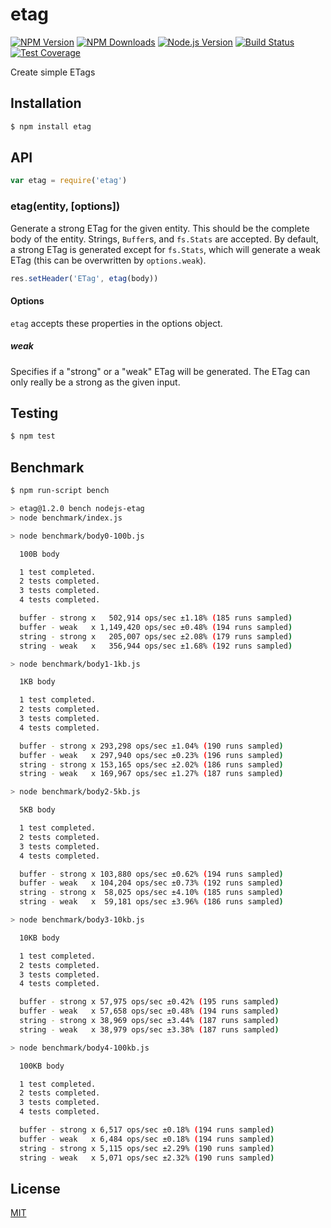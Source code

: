 # etag

[![NPM Version][npm-image]][npm-url]
[![NPM Downloads][downloads-image]][downloads-url]
[![Node.js Version][node-version-image]][node-version-url]
[![Build Status][travis-image]][travis-url]
[![Test Coverage][coveralls-image]][coveralls-url]

Create simple ETags

## Installation

```sh
$ npm install etag
```

## API

```js
var etag = require('etag')
```

### etag(entity, [options])

Generate a strong ETag for the given entity. This should be the complete
body of the entity. Strings, `Buffer`s, and `fs.Stats` are accepted. By
default, a strong ETag is generated except for `fs.Stats`, which will
generate a weak ETag (this can be overwritten by `options.weak`).

```js
res.setHeader('ETag', etag(body))
```

#### Options

`etag` accepts these properties in the options object.

##### weak

Specifies if a "strong" or a "weak" ETag will be generated. The ETag can only
really be a strong as the given input.

## Testing

```sh
$ npm test
```

## Benchmark

```bash
$ npm run-script bench

> etag@1.2.0 bench nodejs-etag
> node benchmark/index.js

> node benchmark/body0-100b.js

  100B body

  1 test completed.
  2 tests completed.
  3 tests completed.
  4 tests completed.

  buffer - strong x   502,914 ops/sec ±1.18% (185 runs sampled)
  buffer - weak   x 1,149,420 ops/sec ±0.48% (194 runs sampled)
  string - strong x   205,007 ops/sec ±2.08% (179 runs sampled)
  string - weak   x   356,944 ops/sec ±1.68% (192 runs sampled)

> node benchmark/body1-1kb.js

  1KB body

  1 test completed.
  2 tests completed.
  3 tests completed.
  4 tests completed.

  buffer - strong x 293,298 ops/sec ±1.04% (190 runs sampled)
  buffer - weak   x 297,940 ops/sec ±0.23% (196 runs sampled)
  string - strong x 153,165 ops/sec ±2.02% (186 runs sampled)
  string - weak   x 169,967 ops/sec ±1.27% (187 runs sampled)

> node benchmark/body2-5kb.js

  5KB body

  1 test completed.
  2 tests completed.
  3 tests completed.
  4 tests completed.

  buffer - strong x 103,880 ops/sec ±0.62% (194 runs sampled)
  buffer - weak   x 104,204 ops/sec ±0.73% (192 runs sampled)
  string - strong x  58,025 ops/sec ±4.10% (185 runs sampled)
  string - weak   x  59,181 ops/sec ±3.96% (186 runs sampled)

> node benchmark/body3-10kb.js

  10KB body

  1 test completed.
  2 tests completed.
  3 tests completed.
  4 tests completed.

  buffer - strong x 57,975 ops/sec ±0.42% (195 runs sampled)
  buffer - weak   x 57,658 ops/sec ±0.48% (194 runs sampled)
  string - strong x 38,969 ops/sec ±3.44% (187 runs sampled)
  string - weak   x 38,979 ops/sec ±3.38% (187 runs sampled)

> node benchmark/body4-100kb.js

  100KB body

  1 test completed.
  2 tests completed.
  3 tests completed.
  4 tests completed.

  buffer - strong x 6,517 ops/sec ±0.18% (194 runs sampled)
  buffer - weak   x 6,484 ops/sec ±0.18% (194 runs sampled)
  string - strong x 5,115 ops/sec ±2.29% (190 runs sampled)
  string - weak   x 5,071 ops/sec ±2.32% (190 runs sampled)
```

## License

[MIT](LICENSE)

[npm-image]: https://img.shields.io/npm/v/etag.svg?style=flat
[npm-url]: https://npmjs.org/package/etag
[node-version-image]: https://img.shields.io/badge/node.js-%3E%3D_0.8-brightgreen.svg?style=flat
[node-version-url]: http://nodejs.org/download/
[travis-image]: https://img.shields.io/travis/jshttp/etag.svg?style=flat
[travis-url]: https://travis-ci.org/jshttp/etag
[coveralls-image]: https://img.shields.io/coveralls/jshttp/etag.svg?style=flat
[coveralls-url]: https://coveralls.io/r/jshttp/etag?branch=master
[downloads-image]: https://img.shields.io/npm/dm/etag.svg?style=flat
[downloads-url]: https://npmjs.org/package/etag
